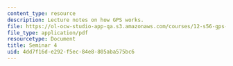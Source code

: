 ```yaml
---
content_type: resource
description: Lecture notes on how GPS works.
file: https://ol-ocw-studio-app-qa.s3.amazonaws.com/courses/12-s56-gps-where-are-you-fall-2008/4dd7f16de292f5ec84e8805aba575bc6_12s56_sem04.pdf
file_type: application/pdf
resourcetype: Document
title: Seminar 4
uid: 4dd7f16d-e292-f5ec-84e8-805aba575bc6
---
```

